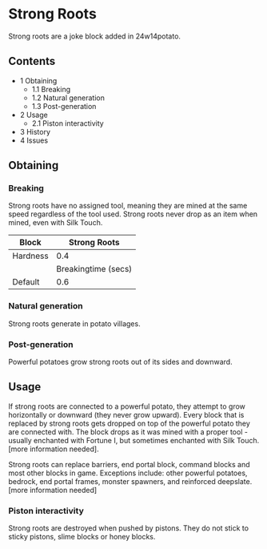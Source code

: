 # Strong Roots
Strong roots are a joke block added in 24w14potato.

## Contents
- 1 Obtaining
	- 1.1 Breaking
	- 1.2 Natural generation
	- 1.3 Post-generation
- 2 Usage
	- 2.1 Piston interactivity
- 3 History
- 4 Issues

## Obtaining
### Breaking
Strong roots have no assigned tool, meaning they are mined at the same speed regardless of the tool used. Strong roots never drop as an item when mined, even with Silk Touch.

| Block    | Strong Roots        |
|----------|---------------------|
| Hardness | 0.4                 |
|          | Breakingtime (secs) |
| Default  | 0.6                 |

### Natural generation
Strong roots generate in potato villages.

### Post-generation
Powerful potatoes grow strong roots out of its sides and downward.

## Usage
If strong roots are connected to a powerful potato, they attempt to grow horizontally or downward (they never grow upward). Every block that is replaced by strong roots gets dropped on top of the powerful potato they are connected with. The block drops as it was mined with a proper tool - usually enchanted with Fortune I, but sometimes enchanted with Silk Touch.[more information needed].

Strong roots can replace barriers, end portal block, command blocks and most other blocks in game. Exceptions include: other powerful potatoes, bedrock, end portal frames, monster spawners, and reinforced deepslate.[more information needed]

### Piston interactivity
Strong roots are destroyed when pushed by pistons. They do not stick to sticky pistons, slime blocks or honey blocks.


